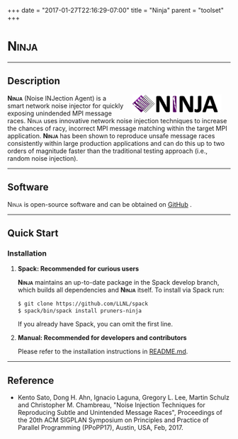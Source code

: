 +++
date = "2017-01-27T22:16:29-07:00"
title = "Ninja"
parent = "toolset"
+++

<h1><span style="font-variant: small-caps;">Ninja</span></h1>


---
## Description
<img src="../img/NINJA_logo.png" width="40%" alt="NINJA Logo" title="ReMPI" align="right" style="margin-left: 20px; margin-right: 20px;"/>
<span style="font-variant: small-caps;"><b>Ninja</b></span> (Noise INJection Agent) is a smart network noise injector
for quickly exposing unindended MPI message races.
<span style="font-variant: small-caps;">Ninja</span> uses innovative network noise injection
techniques to increase the chances of racy, incorrect MPI message matching within the target
MPI application. <span style="font-variant: small-caps;"><b>Ninja</b></span> has been shown to reproduce unsafe message races consistently within
large production applications and can do this up to two orders of magnitude faster than the
traditional testing approach (i.e., random noise injection).

---
## Software

<span style="font-variant: small-caps;">Ninja</span> is open-source software and can be obtained on <a class="smooth-link" title="GitHub" href="https://github.com/PRUNERS/NINJA" target="_blank"><u>GitHub</u></a> <i class="fa fa-github"></i>.

---
## Quick Start

### Installation

1. **Spack: Recommended for curious users**

	<b><span style="font-variant: small-caps;">Ninja</span></b> maintains an up-to-date package in the Spack develop branch, which builds all dependencies and <b><span style="font-variant: small-caps;">Ninja</span></b> itself. To install via Spack run:

	```console
	$ git clone https://github.com/LLNL/spack
	$ spack/bin/spack install pruners-ninja
	```

	If you already have Spack, you can omit the first line.


2. **Manual: Recommended for developers and contributors**

	Please refer to the installation instructions in <a class="smooth-link" title="README" href="https://github.com/PRUNERS/NINJA/blob/master/README.md" target="_blank">README.md</a>.

---
## Reference
- Kento Sato, Dong H. Ahn, Ignacio Laguna, Gregory L. Lee, Martin Schulz and Christopher M. Chambreau, "Noise Injection Techniques for Reproducing Subtle and Unintended Message Races", Proceedings of the 20th ACM SIGPLAN Symposium on Principles and Practice of Parallel Programming (PPoPP17), Austin, USA, Feb, 2017.


